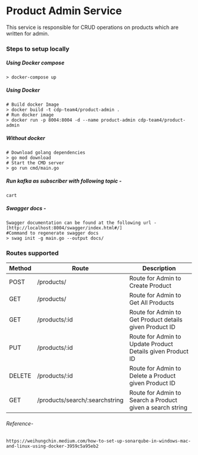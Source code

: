 # Product Admin Service
This service is responsible for CRUD operations on products which are written for admin.
### Steps to setup locally
##### Using Docker compose

```
> docker-compose up
```

##### Using Docker
```
# Build docker Image
> docker build -t cdp-team4/product-admin .
# Run docker image
> docker run -p 8004:8004 -d --name product-admin cdp-team4/product-admin
```

##### Without docker 

```
# Download golang dependencies
> go mod download
# Start the CMD server
> go run cmd/main.go
```
##### Run kafka as subscriber with following topic - 
```
cart
```
##### Swagger docs - 
```
Swagger documentation can be found at the following url - 
[http://localhost:8004/swagger/index.html#/]
#Command to regenerate swagger docs
> swag init -g main.go --output docs/
```

### Routes supported
| Method | Route | Description | 
| ------ | ------ | ------ | 
| POST | /products/ | Route for Admin to Create Product | 
| GET | /products/ | Route for Admin to Get All Products | 
| GET | /products/:id | Route for Admin to Get Product details given Product ID | 
| PUT | /products/:id | Route for Admin to Update Product Details given Product ID | 
| DELETE | /products/:id | Route for Admin to Delete a Product given Product ID | 
| GET | /products/search/:searchstring | Route for Admin to Search a Product given a search string | 

###### Reference- 
    https://weihungchin.medium.com/how-to-set-up-sonarqube-in-windows-mac-and-linux-using-docker-3959c5a95eb2
